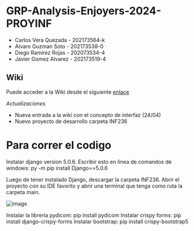 # GRP-Analysis-Enjoyers-2024-PROYINF

- Carlos Vera Quezada - 202173564-k
- Alvaro Guzman Soto - 202173538-0
- Diego Ramirez Rojas - 202073534-4
- Javier Gomez Alvarez - 202173519-4
  
## Wiki

Puede acceder a la Wiki desde el siguiente [enlace](https://github.com/LaCalmaInc/GRP-Analysis-Enjoyers-2024-PROYINF/wiki)

_Actualizaciones_
- Nueva entrada a la wiki con el concepto de interfaz (24/04)
- Nuevo proyecto de desarrollo carpeta INF236

# Para correr el codigo
  Instalar django version 5.0.6.
  Escribir esto en linea de comandos de windows: py -m pip install Django==5.0.6

  Luego de tener instalado Django, descargar la carpeta INF236.
  Abrir el proyecto con su IDE favorito y abrir una terminal que tenga como ruta la carpeta main.
  
  ![image](https://github.com/LaCalmaInc/GRP-Analysis-Enjoyers-2024-PROYINF/assets/91389965/e97b0546-fcbd-4b86-8e45-5a63afc1da4c)

  
  Instalar la libreria pydicom: pip install pydicom
  Instalar crispy forms: pip install django-crispy-forms
  Instalar bootstrap: pip install crispy-bootstrap5
